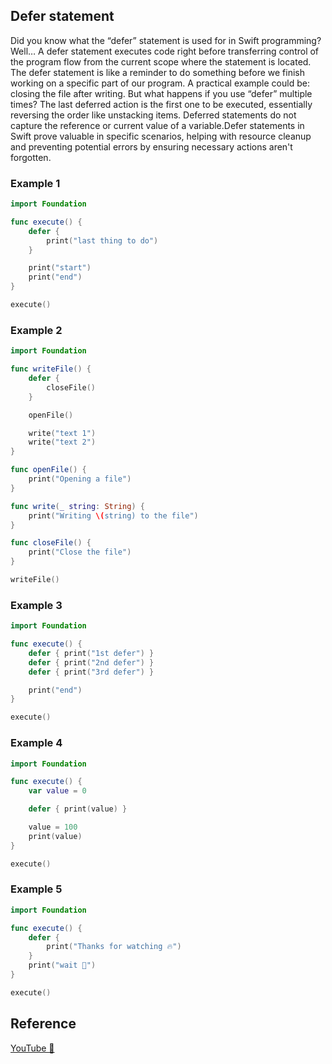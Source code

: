 ## Defer statement

Did you know what the “defer” statement is used for in Swift programming? Well… A defer statement executes code right before transferring control of the program flow from the current scope where the statement is located. The defer statement is like a reminder to do something before we finish working on a specific part of our program. A practical example could be: closing the file after writing. But what happens if you use “defer” multiple times? The last deferred action is the first one to be executed, essentially reversing the order like unstacking items. Deferred statements do not capture the reference or current value of a variable.Defer statements in Swift prove valuable in specific scenarios, helping with resource cleanup and preventing potential errors by ensuring necessary actions aren't forgotten.

### Example 1

```swift
import Foundation

func execute() {
    defer {
        print("last thing to do")
    }

    print("start")
    print("end")
}

execute()
```

### Example 2

```swift
import Foundation

func writeFile() {
    defer {
        closeFile()
    }

    openFile()

    write("text 1")
    write("text 2")
}

func openFile() {
    print("Opening a file")
}

func write(_ string: String) {
    print("Writing \(string) to the file")
}

func closeFile() {
    print("Close the file")
}

writeFile()
```
### Example 3

```swift
import Foundation

func execute() {
    defer { print("1st defer") }
    defer { print("2nd defer") }
    defer { print("3rd defer") }

    print("end")
}

execute()
```

### Example 4

```swift
import Foundation

func execute() {
    var value = 0

    defer { print(value) }

    value = 100
    print(value)
}

execute()
```

### Example 5

```swift
import Foundation

func execute() {
    defer {
        print("Thanks for watching 🔥")
    }
    print("wait 🙉")
}

execute()
```

## Reference

[YouTube 👀](https://youtube.com/shorts/DwjfsO-2h8I?feature=share)